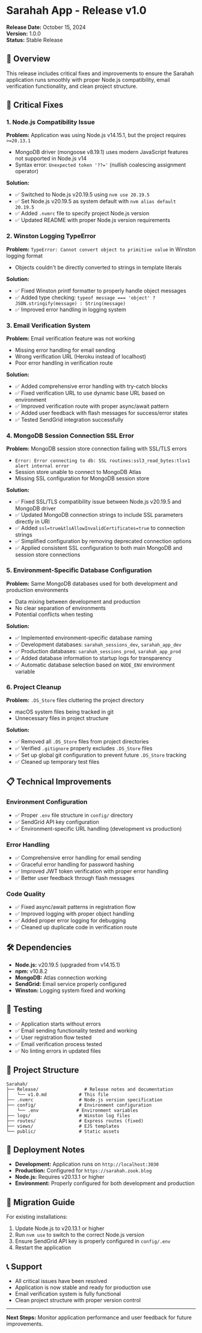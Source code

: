 # Sarahah App - Release v1.0

**Release Date:** October 15, 2024  
**Version:** 1.0.0  
**Status:** Stable Release

## 🚀 Overview

This release includes critical fixes and improvements to ensure the Sarahah application runs smoothly with proper Node.js compatibility, email verification functionality, and clean project structure.

## 🔧 Critical Fixes

### 1. Node.js Compatibility Issue

**Problem:** Application was using Node.js v14.15.1, but the project requires `>=20.13.1`

- MongoDB driver (mongoose v8.19.1) uses modern JavaScript features not supported in Node.js v14
- Syntax error: `Unexpected token '??='` (nullish coalescing assignment operator)

**Solution:**

- ✅ Switched to Node.js v20.19.5 using `nvm use 20.19.5`
- ✅ Set Node.js v20.19.5 as system default with `nvm alias default 20.19.5`
- ✅ Added `.nvmrc` file to specify project Node.js version
- ✅ Updated README with proper Node.js version requirements

### 2. Winston Logging TypeError

**Problem:** `TypeError: Cannot convert object to primitive value` in Winston logging format

- Objects couldn't be directly converted to strings in template literals

**Solution:**

- ✅ Fixed Winston printf formatter to properly handle object messages
- ✅ Added type checking: `typeof message === 'object' ? JSON.stringify(message) : String(message)`
- ✅ Improved error handling in logging system

### 3. Email Verification System

**Problem:** Email verification feature was not working

- Missing error handling for email sending
- Wrong verification URL (Heroku instead of localhost)
- Poor error handling in verification route

**Solution:**

- ✅ Added comprehensive error handling with try-catch blocks
- ✅ Fixed verification URL to use dynamic base URL based on environment
- ✅ Improved verification route with proper async/await pattern
- ✅ Added user feedback with flash messages for success/error states
- ✅ Tested SendGrid integration successfully

### 4. MongoDB Session Connection SSL Error

**Problem:** MongoDB session store connection failing with SSL/TLS errors

- `Error: Error connecting to db: SSL routines:ssl3_read_bytes:tlsv1 alert internal error`
- Session store unable to connect to MongoDB Atlas
- Missing SSL configuration for MongoDB session store

**Solution:**

- ✅ Fixed SSL/TLS compatibility issue between Node.js v20.19.5 and MongoDB driver
- ✅ Updated MongoDB connection strings to include SSL parameters directly in URI
- ✅ Added `ssl=true&tlsAllowInvalidCertificates=true` to connection strings
- ✅ Simplified configuration by removing deprecated connection options
- ✅ Applied consistent SSL configuration to both main MongoDB and session store connections

### 5. Environment-Specific Database Configuration

**Problem:** Same MongoDB databases used for both development and production environments

- Data mixing between development and production
- No clear separation of environments
- Potential conflicts when testing

**Solution:**

- ✅ Implemented environment-specific database naming
- ✅ Development databases: `sarahah_sessions_dev`, `sarahah_app_dev`
- ✅ Production databases: `sarahah_sessions_prod`, `sarahah_app_prod`
- ✅ Added database information to startup logs for transparency
- ✅ Automatic database selection based on `NODE_ENV` environment variable

### 6. Project Cleanup

**Problem:** `.DS_Store` files cluttering the project directory

- macOS system files being tracked in git
- Unnecessary files in project structure

**Solution:**

- ✅ Removed all `.DS_Store` files from project directories
- ✅ Verified `.gitignore` properly excludes `.DS_Store` files
- ✅ Set up global git configuration to prevent future `.DS_Store` tracking
- ✅ Cleaned up temporary test files

## 📋 Technical Improvements

### Environment Configuration

- ✅ Proper `.env` file structure in `config/` directory
- ✅ SendGrid API key configuration
- ✅ Environment-specific URL handling (development vs production)

### Error Handling

- ✅ Comprehensive error handling for email sending
- ✅ Graceful error handling for password hashing
- ✅ Improved JWT token verification with proper error handling
- ✅ Better user feedback through flash messages

### Code Quality

- ✅ Fixed async/await patterns in registration flow
- ✅ Improved logging with proper object handling
- ✅ Added proper error logging for debugging
- ✅ Cleaned up duplicate code in verification route

## 🛠️ Dependencies

- **Node.js:** v20.19.5 (upgraded from v14.15.1)
- **npm:** v10.8.2
- **MongoDB:** Atlas connection working
- **SendGrid:** Email service properly configured
- **Winston:** Logging system fixed and working

## 🧪 Testing

- ✅ Application starts without errors
- ✅ Email sending functionality tested and working
- ✅ User registration flow tested
- ✅ Email verification process tested
- ✅ No linting errors in updated files

## 📁 Project Structure

```text
Sarahah/
├── Release/                 # Release notes and documentation
│   └── v1.0.md            # This file
├── .nvmrc                 # Node.js version specification
├── config/                # Environment configuration
│   └── .env              # Environment variables
├── logs/                  # Winston log files
├── routes/                # Express routes (fixed)
├── views/                 # EJS templates
└── public/                # Static assets
```

## 🚀 Deployment Notes

- **Development:** Application runs on `http://localhost:3030`
- **Production:** Configured for `https://sarahah.zook.blog`
- **Node.js:** Requires v20.13.1 or higher
- **Environment:** Properly configured for both development and production

## 🔄 Migration Guide

For existing installations:

1. Update Node.js to v20.13.1 or higher
2. Run `nvm use` to switch to the correct Node.js version
3. Ensure SendGrid API key is properly configured in `config/.env`
4. Restart the application

## 📞 Support

- All critical issues have been resolved
- Application is now stable and ready for production use
- Email verification system is fully functional
- Clean project structure with proper version control

---

**Next Steps:** Monitor application performance and user feedback for future improvements.
